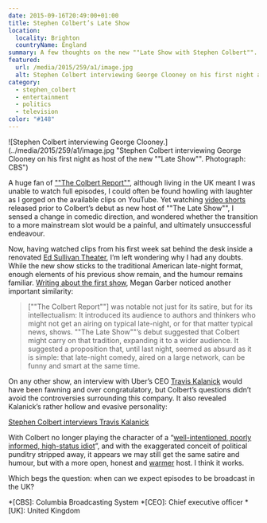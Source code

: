 ```yaml
---
date: 2015-09-16T20:49:00+01:00
title: Stephen Colbert’s Late Show
location:
  locality: Brighton
  countryName: England
summary: A few thoughts on the new ""Late Show with Stephen Colbert"".
featured:
  url: /media/2015/259/a1/image.jpg
  alt: Stephen Colbert interviewing George Clooney on his first night as host of the new ’Late Show‘.
category:
  - stephen_colbert
  - entertainment
  - politics
  - television
color: "#148"
---
```


![Stephen Colbert interviewing George Clooney.](../media/2015/259/a1/image.jpg "Stephen Colbert interviewing George Clooney on his first night as host of the new ""Late Show"". Photograph: CBS")

A huge fan of [""The Colbert Report""][1], although living in the UK meant I was unable to watch full episodes, I could often be found howling with laughter as I gorged on the available clips on YouTube. Yet watching [video shorts][2] released prior to Colbert’s debut as new host of ""The Late Show"", I sensed a change in comedic direction, and wondered whether the transition to a more mainstream slot would be a painful, and ultimately unsuccessful endeavour.

Now, having watched clips from his first week sat behind the desk inside a renovated [Ed Sullivan Theater][3], I’m left wondering why I had any doubts. While the new show sticks to the traditional American late-night format, enough elements of his previous show remain, and the humour remains familiar. [Writing about the first show][4], Megan Garber noticed another important similarity:

> [""The Colbert Report""] was notable not just for its satire, but for its intellectualism: It introduced its audience to authors and thinkers who might not get an airing on typical late-night, or for that matter typical news, shows. ""The Late Show""’s debut suggested that Colbert might carry on that tradition, expanding it to a wider audience. It suggested a proposition that, until last night, seemed as absurd as it is simple: that late-night comedy, aired on a large network, can be funny and smart at the same time.

On any other show, an interview with Uber’s CEO [Travis Kalanick][5] would have been fawning and over congratulatory, but Colbert’s questions didn’t avoid the controversies surrounding this company. It also revealed Kalanick’s rather hollow and evasive personality:

[Stephen Colbert interviews Travis Kalanick](https://www.youtube.com/watch?v=wGdjLv8neBs)

With Colbert no longer playing the character of a “[well-intentioned, poorly informed, high-status idiot][6]”, and with the exaggerated conceit of political punditry stripped away, it appears we may still get the same satire and humour, but with a more open, honest and [warmer][7] host. I think it works.

Which begs the question: when can we expect episodes to be broadcast in the UK?

[1]: https://en.wikipedia.org/wiki/The_Colbert_Report
[2]: https://www.youtube.com/watch?v=rFtam2eAkfo
[3]: https://en.wikipedia.org/wiki/Ed_Sullivan_Theater
[4]: http://www.theatlantic.com/entertainment/archive/2015/09/stephen-colbert-late-show-cbs-letterman/404407/
[5]: https://pando.com/2012/10/24/travis-shrugged/
[6]: https://www.nytimes.com/2005/09/25/magazine/funny-about-the-news.html
[7]: https://www.youtube.com/watch?v=opVaEC_WxWs

*[CBS]: Columbia Broadcasting System
*[CEO]: Chief executive officer
*[UK]: United Kingdom
